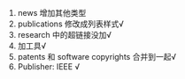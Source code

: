 1. news 增加其他类型
2. publications 修改成列表样式√
3. research 中的超链接没加√
4. 加工具√
5. patents 和 software copyrights 合并到一起√
6. Publisher: IEEE √
